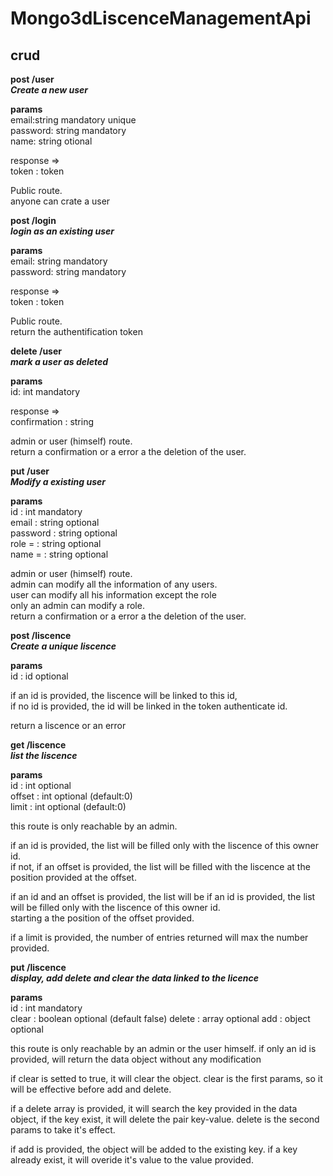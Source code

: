 # Mongo3dLiscenceManagementApi

crud
----

**post /user**  
***Create a new user***  

****params****  
email:string mandatory unique  
password: string mandatory  
name: string otional  

response =>  
token :  token  

Public route.  
anyone can crate a user  

**post /login**  
***login as an existing user***  

****params****  
email: string mandatory  
password: string mandatory  

response =>  
token :  token  

Public route.  
return the authentification token  

**delete /user**  
***mark a user as deleted***  

****params****   
id: int mandatory  

response =>  
confirmation : string  

admin or user (himself) route.  
return a confirmation or a error a the deletion of the user.  

**put /user**  
***Modify a existing user***  

****params****   
id :  int mandatory  
email :  string optional  
password :  string optional  
role = :  string optional  
name = :  string optional  

admin or user (himself) route.  
admin can modify all the information of any users.  
user can modify all his information except the role  
only an admin can modify a role.  
return a confirmation or a error a the deletion of the user.  

**post /liscence**  
***Create a unique liscence***  

****params****   
id :  id optional  

if an id is provided, the liscence will be linked to this id,  
if no id is provided, the id will be linked in the token authenticate id.  

return a liscence or an error  

**get /liscence**  
***list the liscence***  

****params****   
id : int optional  
offset : int optional (default:0)  
limit : int optional (default:0)  

this route is only reachable by an admin.  

if an id is provided, the list will be filled only with the liscence of this owner id.  
if not, if an offset is provided, the list will be filled with the liscence at the position provided at the offset.  

if an id and an offset is provided, the list will be if an id is provided, the list will be filled only with the liscence of this owner id.  
starting a the position of the offset provided.  

if a limit is provided, the number of entries returned will max the number provided.  

**put /liscence**  
***display, add delete and clear the data linked to the licence***  

****params****   
id : int mandatory  
clear : boolean optional (default false) 
delete : array optional
add : object optional


this route is only reachable by an admin or the user himself.
if only an id is provided, will return the data object without any modification

if clear is setted to true, it will clear the object.
clear is the first params, so it will be effective before add and delete.

if a delete array is provided, it will search the key provided in the data object, if the key exist, it will delete the pair key-value.
delete is the second params to take it's effect.

if add is provided, the object will be added to the existing key.
if a key already exist, it will overide it's value to the value provided.

 